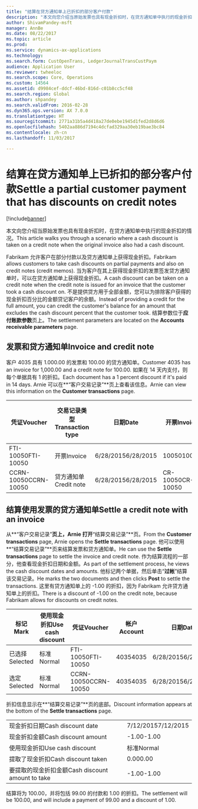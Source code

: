 ```yaml
---
title: "结算在贷方通知单上已折扣的部分客户付款"
description: "本文向您介绍当原始发票也具有现金折扣时，在贷方通知单中执行的现金折扣的情况。"
author: ShivamPandey-msft
manager: AnnBe
ms.date: 08/22/2017
ms.topic: article
ms.prod: 
ms.service: dynamics-ax-applications
ms.technology: 
ms.search.form: CustOpenTrans, LedgerJournalTransCustPaym
audience: Application User
ms.reviewer: twheeloc
ms.search.scope: Core, Operations
ms.custom: 14564
ms.assetid: d9984cef-ddcf-46bd-816d-c01b8cc5cf48
ms.search.region: Global
ms.author: shpandey
ms.search.validFrom: 2016-02-28
ms.dyn365.ops.version: AX 7.0.0
ms.translationtype: HT
ms.sourcegitcommit: 2771a31b5a4d418a27de0ebe1945d1fed2d8d6d6
ms.openlocfilehash: 5402aa886d7194c4dcfad329aa30eb19bae3bc84
ms.contentlocale: zh-cn
ms.lasthandoff: 11/03/2017

---
```


# <a name="settle-a-partial-customer-payment-that-has-discounts-on-credit-notes"></a><span data-ttu-id="96a5a-103">结算在贷方通知单上已折扣的部分客户付款</span><span class="sxs-lookup"><span data-stu-id="96a5a-103">Settle a partial customer payment that has discounts on credit notes</span></span>

[!include[banner](../includes/banner.md)]


<span data-ttu-id="96a5a-104">本文向您介绍当原始发票也具有现金折扣时，在贷方通知单中执行的现金折扣的情况。</span><span class="sxs-lookup"><span data-stu-id="96a5a-104">This article walks you through a scenario where a cash discount is taken on a credit note when the original invoice also had a cash discount.</span></span> 

<span data-ttu-id="96a5a-105">Fabrikam 允许客户在部分付款以及贷方通知单上获得现金折扣。</span><span class="sxs-lookup"><span data-stu-id="96a5a-105">Fabrikam allows customers to take cash discounts on partial payments and also on credit notes (credit memos).</span></span> <span data-ttu-id="96a5a-106">当为客户在其上获得现金折扣的发票签发贷方通知单时，可以在贷方通知单上获得现金折扣。</span><span class="sxs-lookup"><span data-stu-id="96a5a-106">A cash discount can be taken on a credit note when the credit note is issued for an invoice that the customer took a cash discount on.</span></span> <span data-ttu-id="96a5a-107">不是提供贷方用于全部金额，您可以为排除客户获得的现金折扣百分比的金额贷记客户的余额。</span><span class="sxs-lookup"><span data-stu-id="96a5a-107">Instead of providing a credit for the full amount, you can credit the customer's balance for an amount that excludes the cash discount percent that the customer took.</span></span> <span data-ttu-id="96a5a-108">结算参数位于**应付账款参数**页上。</span><span class="sxs-lookup"><span data-stu-id="96a5a-108">The settlement parameters are located on the **Accounts receivable parameters** page.</span></span>

## <a name="invoice-and-credit-note"></a><span data-ttu-id="96a5a-109">发票和贷方通知单</span><span class="sxs-lookup"><span data-stu-id="96a5a-109">Invoice and credit note</span></span>
<span data-ttu-id="96a5a-110">客户 4035 具有 1.000.00 的发票和 100.00 的贷方通知单。</span><span class="sxs-lookup"><span data-stu-id="96a5a-110">Customer 4035 has an invoice for 1,000.00 and a credit note for 100.00.</span></span> <span data-ttu-id="96a5a-111">如果在 14 天内支付，则每个单据具有 1 的折扣。</span><span class="sxs-lookup"><span data-stu-id="96a5a-111">Each document has a 1 percent discount if it's paid in 14 days.</span></span> <span data-ttu-id="96a5a-112">Arnie 可以在**“客户交易记录”**页上查看该信息。</span><span class="sxs-lookup"><span data-stu-id="96a5a-112">Arnie can view this information on the **Customer transactions** page.</span></span>

| <span data-ttu-id="96a5a-113">凭证</span><span class="sxs-lookup"><span data-stu-id="96a5a-113">Voucher</span></span>    | <span data-ttu-id="96a5a-114">交易记录类型</span><span class="sxs-lookup"><span data-stu-id="96a5a-114">Transaction type</span></span> | <span data-ttu-id="96a5a-115">日期</span><span class="sxs-lookup"><span data-stu-id="96a5a-115">Date</span></span>      | <span data-ttu-id="96a5a-116">开票</span><span class="sxs-lookup"><span data-stu-id="96a5a-116">Invoice</span></span>  | <span data-ttu-id="96a5a-117">交易币种借方金额</span><span class="sxs-lookup"><span data-stu-id="96a5a-117">Amount in transaction currency debit</span></span> | <span data-ttu-id="96a5a-118">交易币种贷方金额</span><span class="sxs-lookup"><span data-stu-id="96a5a-118">Amount in transaction currency credit</span></span> | <span data-ttu-id="96a5a-119">余额</span><span class="sxs-lookup"><span data-stu-id="96a5a-119">Balance</span></span>  | <span data-ttu-id="96a5a-120">货币</span><span class="sxs-lookup"><span data-stu-id="96a5a-120">Currency</span></span> |
|------------|------------------|-----------|----------|--------------------------------------|---------------------------------------|----------|----------|
| <span data-ttu-id="96a5a-121">FTI-10050</span><span class="sxs-lookup"><span data-stu-id="96a5a-121">FTI-10050</span></span>  | <span data-ttu-id="96a5a-122">开票</span><span class="sxs-lookup"><span data-stu-id="96a5a-122">Invoice</span></span>          | <span data-ttu-id="96a5a-123">6/28/2015</span><span class="sxs-lookup"><span data-stu-id="96a5a-123">6/28/2015</span></span> | <span data-ttu-id="96a5a-124">10050</span><span class="sxs-lookup"><span data-stu-id="96a5a-124">10050</span></span>    | <span data-ttu-id="96a5a-125">1,000.00</span><span class="sxs-lookup"><span data-stu-id="96a5a-125">1,000.00</span></span>                             |                                       | <span data-ttu-id="96a5a-126">1,000.00</span><span class="sxs-lookup"><span data-stu-id="96a5a-126">1,000.00</span></span> | <span data-ttu-id="96a5a-127">美元</span><span class="sxs-lookup"><span data-stu-id="96a5a-127">USD</span></span>      |
| <span data-ttu-id="96a5a-128">CCRN-10050</span><span class="sxs-lookup"><span data-stu-id="96a5a-128">CCRN-10050</span></span> | <span data-ttu-id="96a5a-129">贷方通知单</span><span class="sxs-lookup"><span data-stu-id="96a5a-129">Credit note</span></span>      | <span data-ttu-id="96a5a-130">6/28/2015</span><span class="sxs-lookup"><span data-stu-id="96a5a-130">6/28/2015</span></span> | <span data-ttu-id="96a5a-131">CR-10050</span><span class="sxs-lookup"><span data-stu-id="96a5a-131">CR-10050</span></span> |                                      | <span data-ttu-id="96a5a-132">100.00</span><span class="sxs-lookup"><span data-stu-id="96a5a-132">100.00</span></span>                                | <span data-ttu-id="96a5a-133">-100.00</span><span class="sxs-lookup"><span data-stu-id="96a5a-133">-100.00</span></span>  | <span data-ttu-id="96a5a-134">美元</span><span class="sxs-lookup"><span data-stu-id="96a5a-134">USD</span></span>      |

## <a name="settle-a-credit-note-with-an-invoice"></a><span data-ttu-id="96a5a-135">结算使用发票的贷方通知单</span><span class="sxs-lookup"><span data-stu-id="96a5a-135">Settle a credit note with an invoice</span></span>
<span data-ttu-id="96a5a-136">从**“客户交易记录”**页上，Arnie 打开**“结算交易记录”**页。</span><span class="sxs-lookup"><span data-stu-id="96a5a-136">From the **Customer transactions** page, Arnie opens the **Settle transactions** page.</span></span> <span data-ttu-id="96a5a-137">他可以使用 **“结算交易记录”**页来结算发票和贷方通知单。</span><span class="sxs-lookup"><span data-stu-id="96a5a-137">He can use the **Settle transactions** page to settle the invoice and credit note.</span></span> <span data-ttu-id="96a5a-138">作为结算流程的一部分，他查看现金折扣日期和金额。</span><span class="sxs-lookup"><span data-stu-id="96a5a-138">As part of the settlement process, he views the cash discount dates and amounts.</span></span> <span data-ttu-id="96a5a-139">他标记两个单据，然后单击“**过帐**”结算该交易记录。</span><span class="sxs-lookup"><span data-stu-id="96a5a-139">He marks the two documents and then clicks **Post** to settle the transactions.</span></span> <span data-ttu-id="96a5a-140">这里有贷方通知单上的 -1.00 的折扣，因为 Fabrikam 允许贷方通知单上的折扣。</span><span class="sxs-lookup"><span data-stu-id="96a5a-140">There is a discount of -1.00 on the credit note, because Fabrikam allows for discounts on credit notes.</span></span>

| <span data-ttu-id="96a5a-141">标记</span><span class="sxs-lookup"><span data-stu-id="96a5a-141">Mark</span></span>     | <span data-ttu-id="96a5a-142">使用现金折扣</span><span class="sxs-lookup"><span data-stu-id="96a5a-142">Use cash discount</span></span> | <span data-ttu-id="96a5a-143">凭证</span><span class="sxs-lookup"><span data-stu-id="96a5a-143">Voucher</span></span>    | <span data-ttu-id="96a5a-144">帐户</span><span class="sxs-lookup"><span data-stu-id="96a5a-144">Account</span></span> | <span data-ttu-id="96a5a-145">日期</span><span class="sxs-lookup"><span data-stu-id="96a5a-145">Date</span></span>      | <span data-ttu-id="96a5a-146">到期日期</span><span class="sxs-lookup"><span data-stu-id="96a5a-146">Due date</span></span>  | <span data-ttu-id="96a5a-147">开票</span><span class="sxs-lookup"><span data-stu-id="96a5a-147">Invoice</span></span>  | <span data-ttu-id="96a5a-148">交易记录币种金额</span><span class="sxs-lookup"><span data-stu-id="96a5a-148">Amount in transaction currency</span></span> | <span data-ttu-id="96a5a-149">货币</span><span class="sxs-lookup"><span data-stu-id="96a5a-149">Currency</span></span> | <span data-ttu-id="96a5a-150">要结算的金额</span><span class="sxs-lookup"><span data-stu-id="96a5a-150">Amount to settle</span></span> |
|----------|-------------------|------------|---------|-----------|-----------|----------|--------------------------------|----------|------------------|
| <span data-ttu-id="96a5a-151">已选择</span><span class="sxs-lookup"><span data-stu-id="96a5a-151">Selected</span></span> | <span data-ttu-id="96a5a-152">标准</span><span class="sxs-lookup"><span data-stu-id="96a5a-152">Normal</span></span>            | <span data-ttu-id="96a5a-153">FTI-10050</span><span class="sxs-lookup"><span data-stu-id="96a5a-153">FTI-10050</span></span>  | <span data-ttu-id="96a5a-154">4035</span><span class="sxs-lookup"><span data-stu-id="96a5a-154">4035</span></span>    | <span data-ttu-id="96a5a-155">6/28/2015</span><span class="sxs-lookup"><span data-stu-id="96a5a-155">6/28/2015</span></span> | <span data-ttu-id="96a5a-156">7/28/2015</span><span class="sxs-lookup"><span data-stu-id="96a5a-156">7/28/2015</span></span> | <span data-ttu-id="96a5a-157">10050</span><span class="sxs-lookup"><span data-stu-id="96a5a-157">10050</span></span>    | <span data-ttu-id="96a5a-158">1,000.00</span><span class="sxs-lookup"><span data-stu-id="96a5a-158">1,000.00</span></span>                       | <span data-ttu-id="96a5a-159">美元</span><span class="sxs-lookup"><span data-stu-id="96a5a-159">USD</span></span>      | <span data-ttu-id="96a5a-160">990.00</span><span class="sxs-lookup"><span data-stu-id="96a5a-160">990.00</span></span>           |
| <span data-ttu-id="96a5a-161">选定</span><span class="sxs-lookup"><span data-stu-id="96a5a-161">Selected</span></span> | <span data-ttu-id="96a5a-162">标准</span><span class="sxs-lookup"><span data-stu-id="96a5a-162">Normal</span></span>            | <span data-ttu-id="96a5a-163">CCRN-10050</span><span class="sxs-lookup"><span data-stu-id="96a5a-163">CCRN-10050</span></span> | <span data-ttu-id="96a5a-164">4035</span><span class="sxs-lookup"><span data-stu-id="96a5a-164">4035</span></span>    | <span data-ttu-id="96a5a-165">6/28/2015</span><span class="sxs-lookup"><span data-stu-id="96a5a-165">6/28/2015</span></span> | <span data-ttu-id="96a5a-166">7/28/2015</span><span class="sxs-lookup"><span data-stu-id="96a5a-166">7/28/2015</span></span> | <span data-ttu-id="96a5a-167">CR-10050</span><span class="sxs-lookup"><span data-stu-id="96a5a-167">CR-10050</span></span> | <span data-ttu-id="96a5a-168">-100.00</span><span class="sxs-lookup"><span data-stu-id="96a5a-168">-100.00</span></span>                        | <span data-ttu-id="96a5a-169">美元</span><span class="sxs-lookup"><span data-stu-id="96a5a-169">USD</span></span>      | <span data-ttu-id="96a5a-170">-99.00</span><span class="sxs-lookup"><span data-stu-id="96a5a-170">-99.00</span></span>           |

<span data-ttu-id="96a5a-171">折扣信息显示在**“结算交易记录”**页的底部。</span><span class="sxs-lookup"><span data-stu-id="96a5a-171">Discount information appears at the bottom of the **Settle transactions** page.</span></span>

|                              |           |
|------------------------------|-----------|
| <span data-ttu-id="96a5a-172">现金折扣日期</span><span class="sxs-lookup"><span data-stu-id="96a5a-172">Cash discount date</span></span>           | <span data-ttu-id="96a5a-173">7/12/2015</span><span class="sxs-lookup"><span data-stu-id="96a5a-173">7/12/2015</span></span> |
| <span data-ttu-id="96a5a-174">现金折扣金额</span><span class="sxs-lookup"><span data-stu-id="96a5a-174">Cash discount amount</span></span>         | <span data-ttu-id="96a5a-175">-1.00</span><span class="sxs-lookup"><span data-stu-id="96a5a-175">-1.00</span></span>     |
| <span data-ttu-id="96a5a-176">使用现金折扣</span><span class="sxs-lookup"><span data-stu-id="96a5a-176">Use cash discount</span></span>            | <span data-ttu-id="96a5a-177">标准</span><span class="sxs-lookup"><span data-stu-id="96a5a-177">Normal</span></span>    |
| <span data-ttu-id="96a5a-178">提取了现金折扣</span><span class="sxs-lookup"><span data-stu-id="96a5a-178">Cash discount taken</span></span>          | <span data-ttu-id="96a5a-179">0.00</span><span class="sxs-lookup"><span data-stu-id="96a5a-179">0.00</span></span>      |
| <span data-ttu-id="96a5a-180">要提取的现金折扣金额</span><span class="sxs-lookup"><span data-stu-id="96a5a-180">Cash discount amount to take</span></span> | <span data-ttu-id="96a5a-181">-1.00</span><span class="sxs-lookup"><span data-stu-id="96a5a-181">-1.00</span></span>     |

<span data-ttu-id="96a5a-182">结算将为 100.00，并将包括 99.00 的付款和 1.00 的折扣。</span><span class="sxs-lookup"><span data-stu-id="96a5a-182">The settlement will be 100.00, and will include a payment of 99.00 and a discount of 1.00.</span></span>




